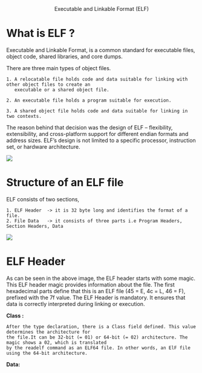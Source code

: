 <center> Executable and Linkable Format (ELF) </center>


<h1> What is ELF ? </h1>

Executable and Linkable Format, is a common standard for executable files, object code, shared libraries, and core
dumps.

There are three main types of object files.
	
	1. A relocatable file holds code and data suitable for linking with other object files to create an 
	   executable or a shared object file.

	2. An executable file holds a program suitable for execution.

	3. A shared object file holds code and data suitable for linking in two contexts.

The reason behind that decision was the design of ELF – flexibility, extensibility, and cross-platform support for
different endian formats and address sizes. ELF’s design is not limited to a specific processor, instruction set, or
hardware architecture.

<img src="https://www.conradk.com/content/images/2018/06/man-elf-1.png">

<h1> Structure of an ELF file </h1>

ELF consists of two sections,

	1. ELF Header  -> it is 32 byte long and identifies the format of a file.
	2. File Data   -> it consists of three parts i.e Program Headers, Section Headers, Data

<img src = "https://assets.linux-audit.com/wp-content/uploads/2015/08/elf-header-linux-binary.png">

<h1> ELF Header </h1>

As can be seen in the above image, the ELF header starts with some magic. This ELF header magic provides information
about the file. The first hexadecimal parts define that this is an ELF file (45 = E, 4c = L, 46 = F), prefixed with 
the 7f value.
The ELF Header is mandatory. It ensures that data is correctly interpreted during linking or execution. 

<b> Class : </b>

	After the type declaration, there is a Class field defined. This value determines the architecture for
	the file.It can be 32-bit (= 01) or 64-bit (= 02) architecture. The magic shows a 02, which is translated
	by the readelf command as an ELF64 file. In other words, an ElF file using the 64-bit architecture.

<b> Data: </b>
	
